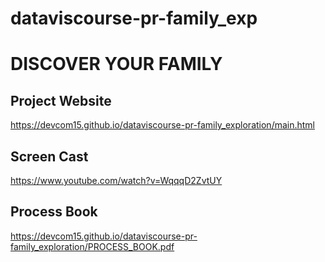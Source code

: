 # dataviscourse-pr-family_exp
# DISCOVER YOUR FAMILY

## Project Website

https://devcom15.github.io/dataviscourse-pr-family_exploration/main.html

## Screen Cast

https://www.youtube.com/watch?v=WqqqD2ZvtUY

## Process Book

https://devcom15.github.io/dataviscourse-pr-family_exploration/PROCESS_BOOK.pdf

